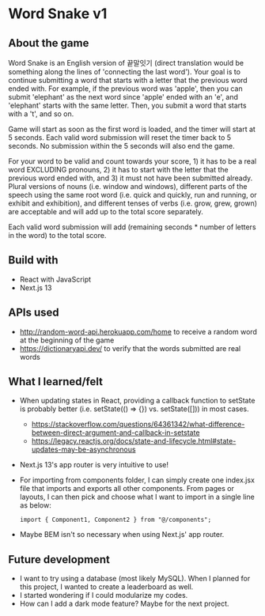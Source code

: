 # Word Snake v1

## About the game

Word Snake is an English version of 끝말잇기 (direct translation would be something along the lines of 'connecting the last word'). Your goal is to continue submitting a word that starts with a letter that the previous word ended with. For example, if the previous word was 'apple', then you can submit 'elephant' as the next word since 'apple' ended with an 'e', and 'elephant' starts with the same letter. Then, you submit a word that starts with a 't', and so on. 

Game will start as soon as the first word is loaded, and the timer will start at 5 seconds. Each valid word submission will reset the timer back to 5 seconds. No submission within the 5 seconds will also end the game. 

For your word to be valid and count towards your score, 1) it has to be a real word EXCLUDING pronouns, 2) it has to start with the letter that the previous word ended with, and 3) it must not have been submitted already. Plural versions of nouns (i.e. window and windows), different parts of the speech using the same root word (i.e. quick and quickly, run and running, or exhibit and exhibition), and different tenses of verbs (i.e. grow, grew, grown) are acceptable and will add up to the total score separately. 

Each valid word submission will add (remaining seconds * number of letters in the word) to the total score. 

## Build with

- React with JavaScript
- Next.js 13

## APIs used

- http://random-word-api.herokuapp.com/home to receive a random word at the beginning of the game
- https://dictionaryapi.dev/ to verify that the words submitted are real words

## What I learned/felt

- When updating states in React, providing a callback function to setState is probably better (i.e. setState(() => {}) vs. setState([])) in most cases. 
  - https://stackoverflow.com/questions/64361342/what-difference-between-direct-argument-and-callback-in-setstate
  - https://legacy.reactjs.org/docs/state-and-lifecycle.html#state-updates-may-be-asynchronous
- Next.js 13's app router is very intuitive to use!
- For importing from components folder, I can simply create one index.jsx file that imports and exports all other components. From pages or layouts, I can then pick and choose what I want to import in a single line as below: 
  
  ```
  import { Component1, Component2 } from "@/components";
  ```
- Maybe BEM isn't so necessary when using Next.js' app router.

## Future development

- I want to try using a database (most likely MySQL). When I planned for this project, I wanted to create a leaderboard as well. 
- I started wondering if I could modularize my codes. 
- How can I add a dark mode feature? Maybe for the next project. 